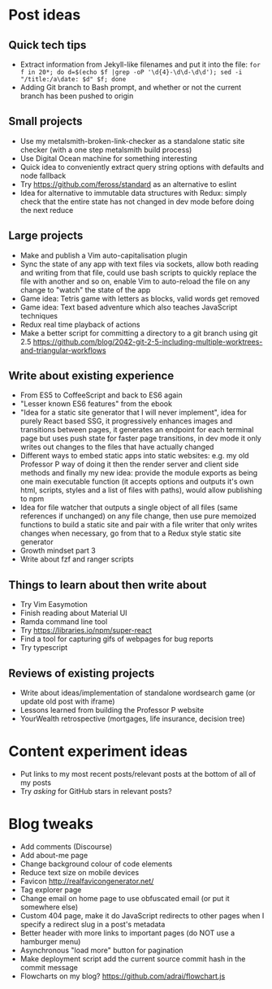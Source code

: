 # Post ideas

## Quick tech tips

- Extract information from Jekyll-like filenames and put it into the file: `for f in 20*; do d=$(echo $f |grep -oP '\d{4}-\d\d-\d\d'); sed -i "/title:/a\date: $d" $f; done`
- Adding Git branch to Bash prompt, and whether or not the current branch has been pushed to origin

## Small projects

- Use my metalsmith-broken-link-checker as a standalone static site checker (with a one step metalsmith build process)
- Use Digital Ocean machine for something interesting
- Quick idea to conveniently extract query string options with defaults and node fallback
- Try <https://github.com/feross/standard> as an alternative to eslint
- Idea for alternative to immutable data structures with Redux: simply check that the entire state has not changed in dev mode before doing the next reduce

## Large projects

- Make and publish a Vim auto-capitalisation plugin
- Sync the state of any app with text files via sockets, allow both reading and writing from that file, could use bash scripts to quickly replace the file with another and so on, enable Vim to auto-reload the file on any change to "watch" the state of the app
- Game idea: Tetris game with letters as blocks, valid words get removed 
- Game idea: Text based adventure which also teaches JavaScript techniques
- Redux real time playback of actions
- Make a better script for committing a directory to a git branch using git 2.5 <https://github.com/blog/2042-git-2-5-including-multiple-worktrees-and-triangular-workflows>

## Write about existing experience

- From ES5 to CoffeeScript and back to ES6 again
- "Lesser known ES6 features" from the ebook
- "Idea for a static site generator that I will never implement", idea for purely React based SSG, it progressively enhances images and transitions between pages, it generates an endpoint for each terminal page but uses push state for faster page transitions, in dev mode it only writes out changes to the files that have actually changed
- Different ways to embed static apps into static websites: e.g. my old Professor P way of doing it then the render server and client side methods and finally my new idea: provide the module exports as being one main executable function (it accepts options and outputs it's own html, scripts, styles and a list of files with paths), would allow publishing to npm
- Idea for file watcher that outputs a single object of all files (same references if unchanged) on any file change, then use pure memoized functions to build a static site and pair with a file writer that only writes changes when necessary, go from that to a Redux style static site generator
- Growth mindset part 3
- Write about fzf and ranger scripts

## Things to learn about then write about

- Try Vim Easymotion
- Finish reading about Material UI
- Ramda command line tool
- Try <https://libraries.io/npm/super-react>
- Find a tool for capturing gifs of webpages for bug reports 
- Try typescript

## Reviews of existing projects

- Write about ideas/implementation of standalone wordsearch game (or update old post with iframe)
- Lessons learned from building the Professor P website
- YourWealth retrospective (mortgages, life insurance, decision tree)

# Content experiment ideas

- Put links to my most recent posts/relevant posts at the bottom of all of my posts
- Try *asking* for GitHub stars in relevant posts?

# Blog tweaks

- Add comments (Discourse)
- Add about-me page
- Change background colour of code elements
- Reduce text size on mobile devices
- Favicon <http://realfavicongenerator.net/>
- Tag explorer page
- Change email on home page to use obfuscated email (or put it somewhere else)
- Custom 404 page, make it do JavaScript redirects to other pages when I specify a redirect slug in a post's metadata
- Better header with more links to important pages (do NOT use a hamburger menu)
- Asynchronous "load more" button for pagination
- Make deployment script add the current source commit hash in the commit message
- Flowcharts on my blog? <https://github.com/adrai/flowchart.js>
